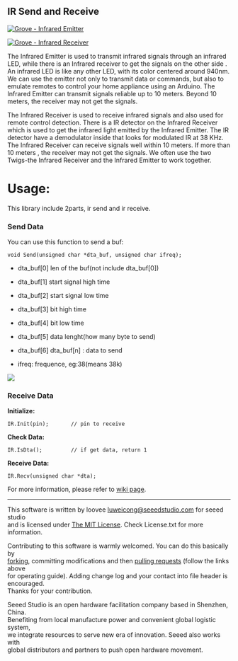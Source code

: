 IR Send and Receive
---------------------------------------------------------
[![Grove - Infrared Emitter](http://www.seeedstudio.com/depot/images/product/infraredemitter.jpg)](http://www.seeedstudio.com/depot/grove-infrared-emitter-p-993.html?cPath=19_23)


[![Grove - Infrared Receiver](http://www.seeedstudio.com/depot/images/product/grerec1.jpg)](http://www.seeedstudio.com/depot/grove-infrared-receiver-p-994.html?cPath=19_23)

The Infrared Emitter is used to transmit infrared signals through an infrared LED, while there is an Infrared receiver to get the signals on the other side . An infrared LED is like any other LED, with its color centered around 940nm. We can use the emitter not only to transmit data or commands, but also to emulate remotes to control your home appliance using an Arduino. The Infrared Emitter can transmit signals reliable up to 10 meters. Beyond 10 meters, the receiver may not get the signals.

The Infrared Receiver is used to receive infrared signals and also used for remote control detection. There is a IR detector on the Infrared Receiver which is used to get the infrared light emitted by the Infrared Emitter. The IR detector have a demodulator inside that looks for modulated IR at 38 KHz. The Infrared Receiver can receive signals well within 10 meters. If more than 10 meters , the receiver may not get the signals. We often use the two Twigs-the Infrared Receiver and the Infrared Emitter to work together.

# Usage:

This library include 2parts, ir send and ir receive.

### Send Data

You can use this function to send a buf:

    void Send(unsigned char *dta_buf, unsigned char ifreq);


- dta_buf[0] len of the buf(not include dta_buf[0])
- dta_buf[1] start signal high time
- dta_buf[2] start signal low time
- dta_buf[3] bit high time
- dta_buf[4] bit low time
- dta_buf[5] data lenght(how many byte to send)
- dta_buf[6] dta_buf[n] : data to send

- ifreq: frequence, eg:38(means 38k)

![](http://www.seeedstudio.com/wiki/images/4/40/Ir_time.jpg)


### Receive Data

**Initialize:**

    IR.Init(pin);		// pin to receive

**Check Data:**

	IR.IsDta();			// if get data, return 1

**Receive Data:**

	IR.Recv(unsigned char *dta);	



For more information, please refer to [wiki page](http://www.seeedstudio.com/wiki/).

    
----


This software is written by loovee [luweicong@seeedstudio.com](luweicong@seeedstudio.com "luweicong@seeedstudio.com") for seeed studio<br>
and is licensed under [The MIT License](http://opensource.org/licenses/mit-license.php). Check License.txt for more information.<br>

Contributing to this software is warmly welcomed. You can do this basically by<br>
[forking](https://help.github.com/articles/fork-a-repo), committing modifications and then [pulling requests](https://help.github.com/articles/using-pull-requests) (follow the links above<br>
for operating guide). Adding change log and your contact into file header is encouraged.<br>
Thanks for your contribution.

Seeed Studio is an open hardware facilitation company based in Shenzhen, China. <br>
Benefiting from local manufacture power and convenient global logistic system, <br>
we integrate resources to serve new era of innovation. Seeed also works with <br>
global distributors and partners to push open hardware movement.<br>







